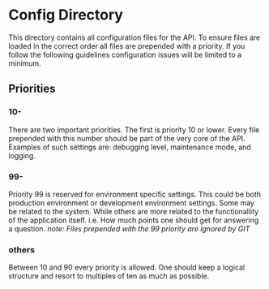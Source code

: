 # Config Directory

This directory contains all configuration files for the API. To ensure files are
loaded in the correct order all files are prepended with a priority. If you
follow the following guidelines configuration issues will be limited to a
minimum.

## Priorities
### 10-
There are two important priorities. The first is priority 10 or lower. Every
file prepended with this number should be part of the very core of the API.
Examples of such settings are: debugging level, maintenance mode, and logging.

### 99-
Priority 99 is reserved for environment specific settings. This could be both
production environment or development environment settings. Some may be related
to the system. While others are more related to the functionallity of the
application itself. i.e. How much points one should get for answering a 
question.
*note: Files prepended with the 99 priority are ignored by GIT*

### others
Between 10 and 90 every priority is allowed. One should keep a logical structure
and resort to multiples of ten as much as possible.
